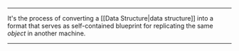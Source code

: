 ***

It's the process of converting a [[Data Structure|data structure]] into a format that serves as self-contained blueprint for replicating the same *object* in another machine. 

***